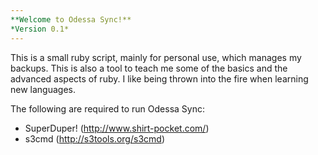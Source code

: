```yaml
---
**Welcome to Odessa Sync!**
*Version 0.1*
---
```


This is a small ruby script, mainly for personal use, which manages my backups. This is also a tool to teach me some of the basics and the advanced aspects of ruby. I like being thrown into the fire when learning new languages.

The following are required to run Odessa Sync:
* SuperDuper! (http://www.shirt-pocket.com/)
* s3cmd (http://s3tools.org/s3cmd)